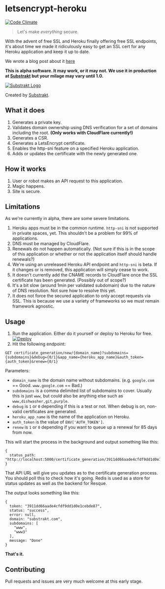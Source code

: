# letsencrypt-heroku

[![Code Climate](https://codeclimate.com/github/substrakt/letsencrypt-heroku/badges/gpa.svg)](https://codeclimate.com/github/substrakt/letsencrypt-heroku)

> Let's make *everything* secure.

With the advent of free SSL and Heroku finally offering free SSL endpoints, it's about time we made it ridiculously easy to get an SSL cert for any Heroku application and keep it up to date.

We wrote a blog post about it [here](https://substrakt.com/heroku-ssl-me-weve-come-a-long-way/)

**This is alpha software. It may work, or it may not. We use it in production at [Substrakt](https://substrakt.com) but your milage may vary until 1.0.**

[![Substrakt Logo](http://birmingham-made-me.org/wp-content/uploads/2014/03/substrakt-logo-300x55.png)](https://substrakt.com/)

Created by [Substrakt](https://substrakt.com).

## What it does
1. Generates a private key.
1. Validates domain ownership using DNS verification for a set of domains including the root. **(Only works with CloudFlare currently!)**
1. Generates a CSR.
1. Generates a LetsEncrypt certificate.
1. Enables the http-sni feature on a specified Heroku application.
1. Adds or updates the certificate with the newly generated one.

## How it works
1. User or robot makes an API request to this application.
1. Magic happens.
1. Site is secure.

## Limitations
As we're currently in alpha, there are some severe limitations.

1. Heroku apps must be in the common runtime. `http-sni` is not supported in private spaces, yet. This shouldn't be a problem for 99% of applications.
1. DNS must be managed by CloudFlare.
1. Renewals do not happen automatically. (Not sure if this is in the scope of this application or whether or not the application itself should handle renewals?)
1. We're using an unreleased Heroku API endpoint and `http-sni` is beta. If it changes or is removed, this application will simply cease to work.
1. It doesn't currently add the CNAME records to CloudFlare once the SSL certificate has been generated. (Possibly out of scope?)
1. It's a bit slow (around 1min per validated subdomain) due to the nature of DNS resolution. Not sure how to resolve this yet.
1. It does not force the secured application to only accept requests via SSL. This is because we use a variety of frameworks so we must remain framework agnostic.

## Usage
1. Run the application. Either do it yourself or deploy to Heroku for free.
[![Deploy](https://www.herokucdn.com/deploy/button.png)](https://heroku.com/deploy?template=https://github.com/substrakt/letsencrypt-heroku/tree/master)
1. Hit the following endpoint:

```
GET certificate_generation/new/{domain_name}?subdomains={subdomains}&debug={0/1}&app_name={heroku_app_name}&auth_token={auth_token}&renew={0/1}
```

Parameters:

* `domain_name` is the domain name without subdomains. (e.g. `google.com` == Good. `www.google.com` == Bad.)
* `subdomains` is a comma delimited list of subdomains to cover. Usually this is just `www`, but could also be anything else such as `www,dishwasher,git,purple`.
* `debug` is `1` or `0` depending if this is a test or not. When debug is on, non-valid certificates are generated.
* `heroku_app_name` is the name of the application on Heroku.
* `auth_token` is the value of `ENV['AUTH_TOKEN']`.
* `renew` is `1` or `0` depending if you want to queue up a renewal for 85 days from now.

This will start the process in the background and output something like this:

```
{
  status_path: "http://localhost:5000/certificate_generation/3911dd66aade4cfdf9dd1d0e1cebde87"
}
```

That API URL will give you updates as to the certificate generation process. You should poll this to check how it's going. Redis is used as a store for status updates as well as the backend for Resque.

The output looks something like this:

```
{
  token: "3911dd66aade4cfdf9dd1d0e1cebde87",
  status: "success",
  error: null,
  domain: "substrakt.com",
  subdomains: [
    "www",
    "www3"
  ],
  message: "Done"
}
```



**That's it.**

## Contributing
Pull requests and issues are very much welcome at this early stage.
